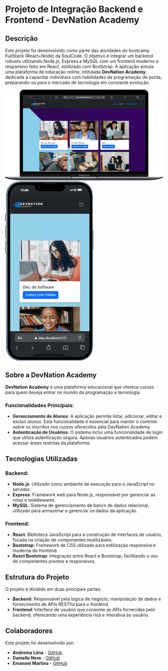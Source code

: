 # Projeto de Integração Backend e Frontend - DevNation Academy

## Descrição

Este projeto foi desenvolvido como parte das atividades do bootcamp FullStack (React+Node) da SoulCode. O objetivo é integrar um backend robusto utilizando Node.js, Express e MySQL com um frontend moderno e responsivo feito em React, estilizado com Bootstrap. A aplicação simula uma plataforma de educação online, intitulada **DevNation Academy**, dedicada a capacitar indivíduos com habilidades de programação de ponta, preparando-os para o mercado de tecnologia em constante evolução.

![Interface do Projeto Devnation Desktop](https://github.com/emanoelmartins496/atividade-front/blob/main/atividade-front/public/img/devnation-desktop.png)
![Interface do Projeto Devnation Mobile](https://github.com/emanoelmartins496/atividade-front/blob/main/atividade-front/public/img/devnation-mobile.png)

## Sobre a DevNation Academy

**DevNation Academy** é uma plataforma educacional que oferece cursos para quem deseja entrar no mundo da programação e tecnologia.

### Funcionalidades Principais:
- **Gerenciamento de Alunos**: A aplicação permite listar, adicionar, editar e excluir alunos. Esta funcionalidade é essencial para manter o controle sobre os inscritos nos cursos oferecidos pela DevNation Academy.
- **Autenticação de Usuários**: O sistema inclui uma funcionalidade de login que utiliza autenticação segura. Apenas usuários autenticados podem acessar áreas restritas da plataforma.

## Tecnologias Utilizadas

### Backend:
- **Node.js**: Utilizado como ambiente de execução para o JavaScript no servidor.
- **Express**: Framework web para Node.js, responsável por gerenciar as rotas e middlewares.
- **MySQL**: Sistema de gerenciamento de banco de dados relacional, utilizado para armazenar e gerenciar os dados da aplicação.

### Frontend:
- **React**: Biblioteca JavaScript para a construção de interfaces de usuário, focada na criação de componentes reutilizáveis.
- **Bootstrap**: Framework de CSS utilizado para estilização responsiva e moderna do frontend.
- **React Bootstrap**: Integração entre React e Bootstrap, facilitando o uso de componentes prontos e responsivos.

## Estrutura do Projeto

O projeto é dividido em duas principais partes:

- **Backend**: Responsável pela lógica de negócio, manipulação de dados e fornecimento de APIs RESTful para o frontend.
- **Frontend**: Interface de usuário que consome as APIs fornecidas pelo backend, oferecendo uma experiência rica e interativa ao usuário.

## Colaboradores

Este projeto foi desenvolvido por:

- **Andreina Lima** - [GitHub](https://github.com/AndreinaLima)
- **Danielle Nere** - [GitHub](https://github.com/DaniNere)
- **Emanoel Martins** - [GitHub](https://github.com/emanoelmartins496)
